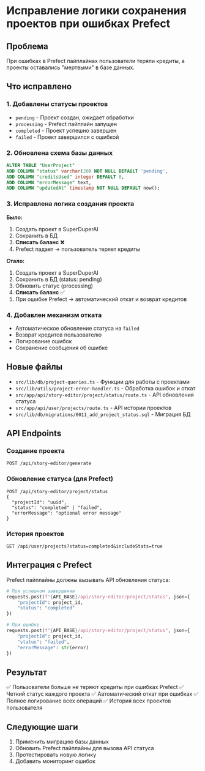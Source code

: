 # Исправление логики сохранения проектов при ошибках Prefect

## Проблема

При ошибках в Prefect пайплайнах пользователи теряли кредиты, а проекты оставались "мертвыми" в базе данных.

## Что исправлено

### 1. Добавлены статусы проектов

- `pending` - Проект создан, ожидает обработки
- `processing` - Prefect пайплайн запущен
- `completed` - Проект успешно завершен
- `failed` - Проект завершился с ошибкой

### 2. Обновлена схема базы данных

```sql
ALTER TABLE "UserProject"
ADD COLUMN "status" varchar(20) NOT NULL DEFAULT 'pending',
ADD COLUMN "creditsUsed" integer DEFAULT 0,
ADD COLUMN "errorMessage" text,
ADD COLUMN "updatedAt" timestamp NOT NULL DEFAULT now();
```

### 3. Исправлена логика создания проекта

**Было:**

1. Создать проект в SuperDuperAI
2. Сохранить в БД
3. **Списать баланс** ❌
4. Prefect падает → пользователь теряет кредиты

**Стало:**

1. Создать проект в SuperDuperAI
2. Сохранить в БД (status: pending)
3. Обновить статус (processing)
4. **Списать баланс** ✅
5. При ошибке Prefect → автоматический откат и возврат кредитов

### 4. Добавлен механизм отката

- Автоматическое обновление статуса на `failed`
- Возврат кредитов пользователю
- Логирование ошибок
- Сохранение сообщения об ошибке

## Новые файлы

- `src/lib/db/project-queries.ts` - Функции для работы с проектами
- `src/lib/utils/project-error-handler.ts` - Обработка ошибок и откат
- `src/app/api/story-editor/project/status/route.ts` - API обновления статуса
- `src/app/api/user/projects/route.ts` - API истории проектов
- `src/lib/db/migrations/0011_add_project_status.sql` - Миграция БД

## API Endpoints

### Создание проекта

```
POST /api/story-editor/generate
```

### Обновление статуса (для Prefect)

```
POST /api/story-editor/project/status
{
  "projectId": "uuid",
  "status": "completed" | "failed",
  "errorMessage": "optional error message"
}
```

### История проектов

```
GET /api/user/projects?status=completed&includeStats=true
```

## Интеграция с Prefect

Prefect пайплайны должны вызывать API обновления статуса:

```python
# При успешном завершении
requests.post(f"{API_BASE}/api/story-editor/project/status", json={
    "projectId": project_id,
    "status": "completed"
})

# При ошибке
requests.post(f"{API_BASE}/api/story-editor/project/status", json={
    "projectId": project_id,
    "status": "failed",
    "errorMessage": str(error)
})
```

## Результат

✅ Пользователи больше не теряют кредиты при ошибках Prefect
✅ Четкий статус каждого проекта
✅ Автоматический откат при ошибках
✅ Полное логирование всех операций
✅ История всех проектов пользователя

## Следующие шаги

1. Применить миграцию базы данных
2. Обновить Prefect пайплайны для вызова API статуса
3. Протестировать новую логику
4. Добавить мониторинг ошибок


